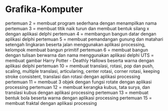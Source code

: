 # Grafika-Komputer

pertemuan 2 = membuat program sederhana dengan menampilkan nama
pertemuan 3 = membuat titik naik turun dan membuat bentuk silang x  dengan aplikasi delphi
pertemuan 4 = membangun bangun datar dengan aplikasi delphi
pertemuan 5 = membuat pemandangan gunung dan matahari setengah lingkaran beserta jalan menggunakan aplikasi processing, kelompok membuat bangun primitif
pertemuan 6 = membuat bangun dengan tulisan berwarna dan nama menggunakan aplikasi delphi
UTS = membuat gambar Harry Potter - Deathly Hallows beserta warna dengan aplikasi delphi
pertemuan 10 = membuat translasi, rotasi, pop dan push, scaling, multiple translasi, articularing, center rotasi, corner rotasi, keeping stroke consistent, translasi dan rotasi dengan aplikasi processing
pertemuan 11 = membuat 3 objek dengan fungsi rotate dengan aplikasi processing
pertemuan 12 = membuat kerangka kubus, tata surya, dan translasi kubus dengan aplikasi processing
pertemuan 13 = membuat bentuk bola beserta warna dengan aplikasi processing
pertemuan 15 = membuat fraktal dengan aplikasi processing
